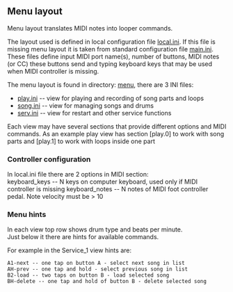 ## Menu layout

Menu layout translates MIDI notes into looper commands.

The layout used is defined in local configuration file [local.ini](../local.ini).
If this file is missing menu layout it is taken from standard configuration file
[main.ini](../main.ini).
These files define input MIDI port name(s), number of buttons, MIDI notes (or CC) these buttons send and typing
keyboard keys that may be used when MIDI controller is missing.

The menu layout is found in directory: [menu](../config/menu), there are 3 INI files:

* [play.ini](../config/menu/play.ini) -- view for playing and recording of song parts and loops
* [song.ini](../config/menu/song.ini) -- view for managing songs and drums
* [serv.ini](../config/menu/serv.ini) -- view for restart and other service functions

Each view may have several sections that provide different options and MIDI commands. As an example play view has
section [play.0] to work with song parts and [play.1] to work with loops inside one part

### Controller configuration

In local.ini file there are 2 options in MIDI section:  
keyboard_keys -- N keys on computer keyboard, used only if MIDI controller is missing
keyboard_notes -- N notes of MIDI foot controller pedal. Note velocity must be > 10

### Menu hints

In each view top row shows drum type and beats per minute.  
Just below it there are hints for available commands.

For example in the Service_1 view hints are:

~~~
A1-next -- one tap on button A - select next song in list
AH-prev -- one tap and hold - select previous song in list
B2-load -- two taps on button B - load selected song
BH-delete -- one tap and hold of button B - delete selected song
~~~



